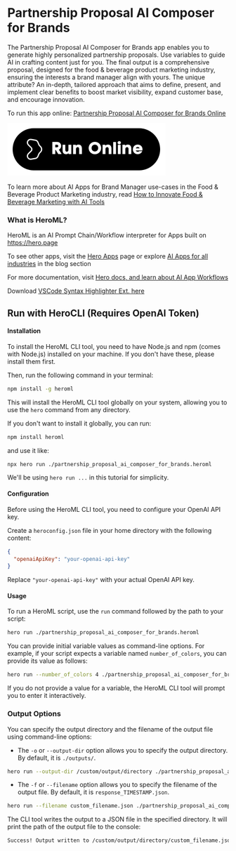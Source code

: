 # Partnership Proposal AI Composer for Brands

The Partnership Proposal AI Composer for Brands app enables you to generate highly personalized partnership proposals. Use variables to guide AI in crafting content just for you. The final output is a comprehensive proposal, designed for the food & beverage product marketing industry, ensuring the interests a brand manager align with yours. The unique attribute? An in-depth, tailored approach that aims to define, present, and implement clear benefits to boost market visibility, expand customer base, and encourage innovation.

To run this app online: [Partnership Proposal AI Composer for Brands Online](https://hero.page/app/partnership-proposal-ai-composer-for-brands-ai-powered-personalized-partnership-proposals/wEsDp1ZSbz2yLI25sKtE)

[![Run Partnership Proposal AI Composer for Brands Online](/assets/run.svg)](https://hero.page/app/partnership-proposal-ai-composer-for-brands-ai-powered-personalized-partnership-proposals/wEsDp1ZSbz2yLI25sKtE)

To learn more about AI Apps for Brand Manager use-cases in the Food & Beverage Product Marketing industry, read [How to Innovate Food & Beverage Marketing with AI Tools](https://hero.page/blog/ai/food-and-beverage-product-marketing/how-to-innovate-food-and-beverage-marketing-with-ai-tools/170884)

### What is HeroML?
HeroML is an AI Prompt Chain/Workflow interpreter for Apps built on https://hero.page 

To see other apps, visit the [Hero Apps](https://hero.page/apps) page or explore [AI Apps for all industries](https://hero.page/blog) in the blog section

For more documentation, visit [Hero docs, and learn about AI App Workflows](https://hero.page/tutorials/introduction-to-heroml)

Download [VSCode Syntax Highlighter Ext. here](https://marketplace.visualstudio.com/items?itemName=hero-page.heroml)

## Run with HeroCLI (Requires OpenAI Token)

#### Installation

To install the HeroML CLI tool, you need to have Node.js and npm (comes with Node.js) installed on your machine. If you don't have these, please install them first. 

Then, run the following command in your terminal:

```bash
npm install -g heroml
```

This will install the HeroML CLI tool globally on your system, allowing you to use the `hero` command from any directory.

If you don't want to install it globally, you can run:

```bash
npm install heroml
```

and use it like:

```bash
npx hero run ./partnership_proposal_ai_composer_for_brands.heroml
```

We'll be using `hero run ...` in this tutorial for simplicity.

#### Configuration

Before using the HeroML CLI tool, you need to configure your OpenAI API key. 

Create a `heroconfig.json` file in your home directory with the following content:

```json
{
  "openaiApiKey": "your-openai-api-key"
}
```

Replace `"your-openai-api-key"` with your actual OpenAI API key.

#### Usage

To run a HeroML script, use the `run` command followed by the path to your script:

```bash
hero run ./partnership_proposal_ai_composer_for_brands.heroml
```

You can provide initial variable values as command-line options. For example, if your script expects a variable named `number_of_colors`, you can provide its value as follows:

```bash
hero run --number_of_colors 4 ./partnership_proposal_ai_composer_for_brands.heroml
```

If you do not provide a value for a variable, the HeroML CLI tool will prompt you to enter it interactively.

### Output Options

You can specify the output directory and the filename of the output file using command-line options:

- The `-o` or `--output-dir` option allows you to specify the output directory. By default, it is `./outputs/`.

```bash
hero run --output-dir /custom/output/directory ./partnership_proposal_ai_composer_for_brands.heroml
```

- The `-f` or `--filename` option allows you to specify the filename of the output file. By default, it is `response_TIMESTAMP.json`.

```bash
hero run --filename custom_filename.json ./partnership_proposal_ai_composer_for_brands.heroml
```

The CLI tool writes the output to a JSON file in the specified directory. It will print the path of the output file to the console:

```bash
Success! Output written to /custom/output/directory/custom_filename.json
```

